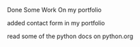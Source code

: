 Done Some Work On my portfolio

added contact form in my portfolio

read some of the python docs on python.org
